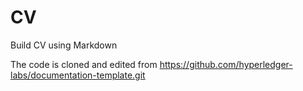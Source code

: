 # CV
Build CV using Markdown

The code is cloned and edited from https://github.com/hyperledger-labs/documentation-template.git
